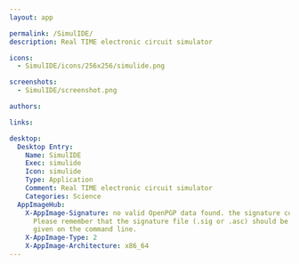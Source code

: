 ```yaml
---
layout: app

permalink: /SimulIDE/
description: Real TIME electronic circuit simulator

icons:
  - SimulIDE/icons/256x256/simulide.png

screenshots:
  - SimulIDE/screenshot.png

authors:

links:

desktop:
  Desktop Entry:
    Name: SimulIDE
    Exec: simulide
    Icon: simulide
    Type: Application
    Comment: Real TIME electronic circuit simulator
    Categories: Science
  AppImageHub:
    X-AppImage-Signature: no valid OpenPGP data found. the signature could not be verified.
      Please remember that the signature file (.sig or .asc) should be the first file
      given on the command line.
    X-AppImage-Type: 2
    X-AppImage-Architecture: x86_64
---
```

